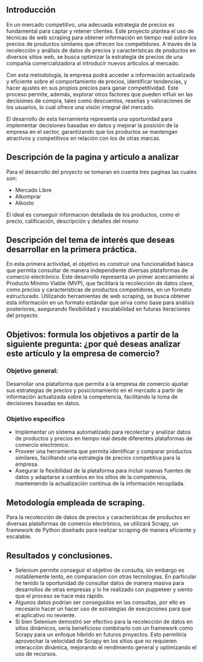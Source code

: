 ## Introducción

En un mercado competitivo, una adecuada estrategia de precios es fundamental para captar y retener clientes. Este proyecto plantea el uso de técnicas de web scraping para obtener información en tiempo real sobre los precios de productos similares que ofrecen los competidores. A través de la recolección y análisis de datos de precios y características de productos en diversos sitios web, se busca optimizar la estrategia de precios de una compañía comercializadora al introducir nuevos artículos al mercado.

Con esta metodología, la empresa podrá acceder a información actualizada y eficiente sobre el comportamiento de precios, identificar tendencias, y hacer ajustes en sus propios precios para ganar competitividad. Este proceso permite, además, explorar otros factores que pueden influir en las decisiones de compra, tales como descuentos, reseñas y valoraciones de los usuarios, lo cual ofrece una visión integral del mercado.

El desarrollo de esta herramienta representa una oportunidad para implementar decisiones basadas en datos y mejorar la posición de la empresa en el sector, garantizando que los productos se mantengan atractivos y competitivos en relación con los de otras marcas.

## Descripción de la pagina y articulo a analizar

Para el desarrollo del proyecto se tomaran en cuenta tres paginas las cuales son: 
- Mercado Libre
- Alkomprar
- Alkosto

El ideal es conseguir informacion detallada de los productos, como el precio, calificación, descripción y detalles del mismo

## Descripción del tema de interés que deseas desarrollar en la primera práctica.

En esta primera actividad, el objetivo es construir una funcionalidad básica que permita consultar de manera independiente diversas plataformas de comercio electrónico. Este desarrollo representa un primer acercamiento al Producto Mínimo Viable (MVP), que facilitará la recolección de datos clave, como precios y características de productos competidores, en un formato estructurado. Utilizando herramientas de web scraping, se busca obtener esta información en un formato estándar que sirva como base para análisis posteriores, asegurando flexibilidad y escalabilidad en futuras iteraciones del proyecto.

## Objetivos: formula los objetivos a partir de la siguiente pregunta: ¿por qué deseas analizar este artículo y la empresa de comercio?

### Objetivo general:

Desarrollar una plataforma que permita a la empresa de comercio ajustar sus estrategias de precios y posicionamiento en el mercado a partir de información actualizada sobre la competencia, facilitando la toma de decisiones basadas en datos.

### Objetivo especifico

- Implementar un sistema automatizado para recolectar y analizar datos de productos y precios en tiempo real desde diferentes plataformas de comercio electrónico.
- Proveer una herramienta que permita identificar y comparar productos similares, facilitando una estrategia de precios competitiva para la empresa.
- Asegurar la flexibilidad de la plataforma para incluir nuevas fuentes de datos y adaptarse a cambios en los sitios de la competencia, manteniendo la actualización continua de la información recopilada.

## Metodología empleada de scraping.

Para la recolección de datos de precios y características de productos en diversas plataformas de comercio electrónico, se utilizará Scrapy, un framework de Python diseñado para realizar scraping de manera eficiente y escalable.

## Resultados y conclusiones.

- Selenium permite conseguir el objetivo de consulta, sin embargo es notablemente lento, en comparacion con otras tecnologias. En particular he tenido la oportunidad de consultar datos de manera masiva para desarrollos de otras empresas y lo he realizado con puppeteer y siento que el proceso se hace más rápido.
- Algunos datos podrían ser conseguidos en las consultas, por ello es necesario hacer un hacer uso de estrategias de execpciones para que el aplicativo no reviente.
- Si bien Selenium demostró ser efectivo para la recolección de datos en sitios dinámicos, sería beneficioso combinarlo con un framework como Scrapy para un enfoque híbrido en futuros proyectos. Esto permitiría aprovechar la velocidad de Scrapy en los sitios que no requieren interacción dinámica, mejorando el rendimiento general y optimizando el uso de recursos.
